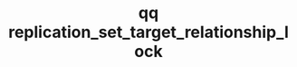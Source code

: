---
category: replication
command: replication_set_target_relationship_lock
keywords: qq, qq_cli, replication_set_target_relationship_lock
optional_options:
- alternate: []
  help: The unique identifier of the target replication relationship.
  name: --relationship-id
  required: true
- alternate:
  - --lock-key
  help: The identifier or name of the lock key to associate with the specified target
    replication relationship.
  name: -k
  required: false
- alternate: []
  help: Disassociate the lock key from this target relationship
  name: --clear-lock-key
  required: false
permalink: /qq-cli-command-guide/replication/replication_set_target_relationship_lock.html
positional_options: []
sidebar: qq_cli_command_reference_sidebar
summary: This section explains how to use the <code>qq replication_set_target_relationship_lock</code>
  command.
synopsis: 'The key that locks policy-created snapshots for a target replication relationship.
  Consider the following system behavior: If you don''t set a key, the system does
  not lock the snapshots that the specified target replication relationship creates.
  The system locks only policy-created snapshots, unless you configure an expiration
  for the snapshot policy on the target cluster. If you reverse the relationship by
  switching the source and target, the new target cannot use this lock key and you
  must set a key for the new target. However, if you revert the relationship by returning
  the source and target to their original assignments, the system lets you use lock
  key from the original source-target relationship. If a target replication relationship
  uses a lock key, you cannot disable or delete the key, unless you reverse the relationship.
  If you disable or delete a lock key while a target replication relationship is reversed
  and then return the source and target to their original assignments, you must set
  a new key.'
title: qq replication_set_target_relationship_lock
usage: "qq replication_set_target_relationship_lock [-h] --relationship-id RELATIONSHIP_ID\n\
  \    (-k LOCK_KEY | --clear-lock-key)"

---